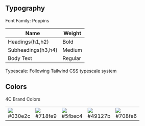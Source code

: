 ## Typography 

Font Family: Poppins

| Name          | Weight | 
| ------------- | ------------- |
| Headings(h1,h2) |Bold|
| Subheadings(h3,h4) |Medium|
| Body Text |Regular|

Typescale: Following Tailwind CSS typescale system

## Colors

4C Brand Colors

<table>
    <tr>
        <td><img src="http://placehold.jp/030e2c/ffffff/80x80.png?text=%20"> <br>#030e2c</td>
        <td><img src="http://placehold.jp/718fe9/ffffff/80x80.png?text=%20"> <br>#718fe9</td>
        <td><img src="http://placehold.jp/5fbec4/ffffff/80x80.png?text=%20"> <br>#5fbec4</td>
        <td><img src="http://placehold.jp/49127b/ffffff/80x80.png?text=%20"> <br>#49127b</td>
        <td><img src="http://placehold.jp/708fe6/ffffff/80x80.png?text=%20"> <br>#708fe6</td>
    </tr>
</table>

